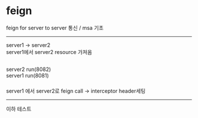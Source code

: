 # feign
feign for server to server 통신 / msa 기초


- - -
server1 -> server2</br>
server1에서 server2 resource 가져옴

##
server2 run(8082)</br>
server1 run(8081)

###
server1 에서 server2로 feign call -> interceptor header세팅
- - - 
이하 테스트
